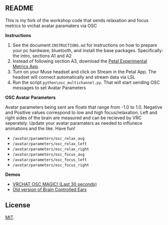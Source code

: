 ## README

This is my fork of the workshop code that sends relaxation and focus metrics to vrchat avatar paramaters via OSC

**Instructions**
1. See the document `INSTRUCTIONS.md` for instructions on how to prepare your pc hardware, bluetooth, and install the base packages. Specifically: the intro, sections A1 and A2
2. Instead of following section A3, download the [Petal Experimental Metrics App](https://petal.tech/downloads).
3. Turn on your Muse headset and click on Stream in the Petal App. The headset will connect automatically and stream data via LSL
4. Run the script `python\osc_multichannel.py`. That will start sending OSC messages to set Avatar Parameters

**OSC Avatar Parameters**

Avatar parameters being sent are floats that range from -1.0 to 1.0. Negative and Positive values correspond to low and high focus/relaxation. Left and right sides of the brain are measured and can be recieved by VRC seperately. Update your avatar paramaters as needed to influnece animations and the like. Have fun!

- `/avatar/parameters/osc_relax_avg`
- `/avatar/parameters/osc_relax_left`
- `/avatar/parameters/osc_relax_right`
- `/avatar/parameters/osc_focus_avg`
- `/avatar/parameters/osc_focus_left`
- `/avatar/parameters/osc_focus_right`

**Demos** 
- [VRCHAT OSC MAGIC! (Last 30 seconds)](https://twitter.com/kentrl_z/status/1497020472046800897)
- [Old version of Brain Controlled Ears](https://www.youtube.com/watch?v=WjWc51xNgKg)

## License
[MIT](http://opensource.org/licenses/MIT).



